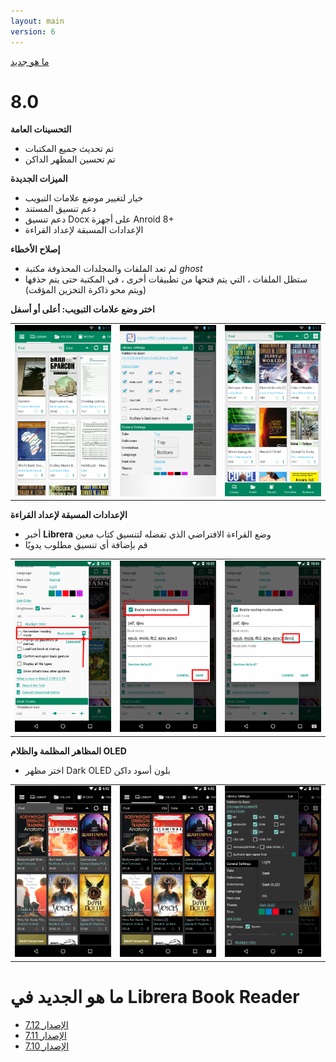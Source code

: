```yaml
---
layout: main
version: 6
---
```

[ما هو جديد](/wiki/what-is-new/ar)

# 8.0

**التحسينات العامة**

* تم تحديث جميع المكتبات
* تم تحسين المظهر الداكن

**الميزات الجديدة**

* خيار لتغيير موضع علامات التبويب
* دعم تنسيق المستند
* دعم تنسيق Docx على أجهزة Anroid 8+
* الإعدادات المسبقة لإعداد القراءة

**إصلاح الأخطاء**

* لم تعد الملفات والمجلدات المحذوفة مكتبة _ghost_
* ستظل الملفات ، التي يتم فتحها من تطبيقات أخرى ، في المكتبة حتى يتم حذفها (ويتم محو ذاكرة التخزين المؤقت)

**اختر وضع علامات التبويب: أعلى أو أسفل**

||||
|-|-|-|
|![](2.png)|![](3.png)|![](1.png)|

**الإعدادات المسبقة لإعداد القراءة**

* أخبر **Librera** وضع القراءة الافتراضي الذي تفضله لتنسيق كتاب معين
* قم بإضافة أي تنسيق مطلوب يدويًا

||||
|-|-|-|
|![](4.png)|![](5.png)|![](6.png)|


**المظاهر المظلمة والظلام OLED**

* اختر مظهر Dark OLED بلون أسود داكن

||||
|-|-|-|
|![](9.png)|![](8.png)|![](7.png)|


# ما هو الجديد في Librera Book Reader

* [الإصدار 7.12](/wiki/what-is-new/7.12/ar)
* [الإصدار 7.11](/wiki/what-is-new/7.11/ar)
* [الإصدار 7.10](/wiki/what-is-new/7.10/ar)
